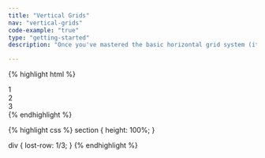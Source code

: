 ```yaml
---
title: "Vertical Grids"
nav: "vertical-grids"
code-example: "true"
type: "getting-started"
description: "Once you've mastered the basic horizontal grid system (it shouldn't take long), you can start to make vertical grids that have the same vertical gutters as your horizontal grids. Just use the `lost-row` property in place of `lost-column`. These rows will stretch to fill their container's height, so if you'd like to see them take up the full height of the page, set `height: 100%` on your container."

---
```


{% highlight html %}
<section>
  <div>1</div>
  <div>2</div>
  <div>3</div>
</section>
{% endhighlight %}

{% highlight css %}
section {
  height: 100%;
}

div {
  lost-row: 1/3;
}
{% endhighlight %}

